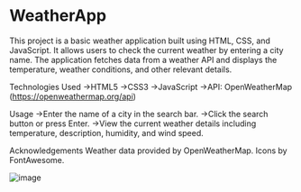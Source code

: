 # WeatherApp
This project is a basic weather application built using HTML, CSS, and JavaScript. It allows users to check the current weather by entering a city name. The application fetches data from a weather API and displays the temperature, weather conditions, and other relevant details.

Technologies Used
->HTML5
->CSS3
->JavaScript
->API: OpenWeatherMap (https://openweathermap.org/api)

Usage
->Enter the name of a city in the search bar.
->Click the search button or press Enter.
->View the current weather details including temperature, description, humidity, and wind speed.

Acknowledgements
Weather data provided by OpenWeatherMap.
Icons by FontAwesome.

![image](https://github.com/user-attachments/assets/e0248865-c3b0-4755-8171-be25279ec388)

